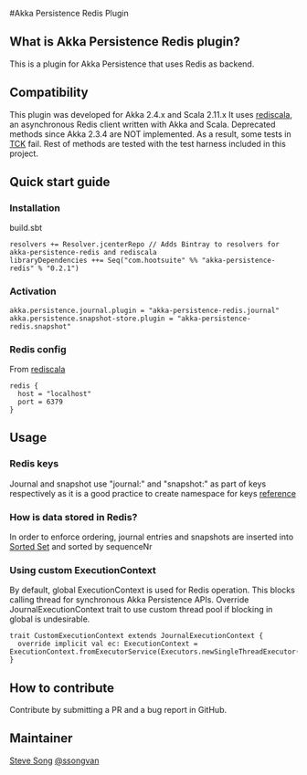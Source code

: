 #Akka Persistence Redis Plugin

## What is Akka Persistence Redis plugin?
This is a plugin for Akka Persistence that uses Redis as backend.
 
## Compatibility
This plugin was developed for Akka 2.4.x and Scala 2.11.x
It uses [rediscala](https://github.com/etaty/rediscala), an asynchronous Redis client written with Akka and Scala.
Deprecated methods since Akka 2.3.4 are NOT implemented. As a result, some tests in [TCK](http://doc.akka.io/docs/akka/snapshot/scala/persistence.html#Plugin_TCK) fail.
Rest of methods are tested with the test harness included in this project.  

## Quick start guide
### Installation
build.sbt
```
resolvers += Resolver.jcenterRepo // Adds Bintray to resolvers for akka-persistence-redis and rediscala
libraryDependencies ++= Seq("com.hootsuite" %% "akka-persistence-redis" % "0.2.1")
```
### Activation
```
akka.persistence.journal.plugin = "akka-persistence-redis.journal"
akka.persistence.snapshot-store.plugin = "akka-persistence-redis.snapshot"
```
### Redis config
From [rediscala](https://github.com/etaty/rediscala)
```
redis {
  host = "localhost"
  port = 6379
}
```

## Usage
### Redis keys
Journal and snapshot use "journal:" and "snapshot:" as part of keys respectively as it is a good practice to create namespace for keys [reference](https://redislabs.com/blog/5-key-takeaways-for-developing-with-redis)
  
### How is data stored in Redis?
In order to enforce ordering, journal entries and snapshots are inserted into [Sorted Set](http://redis.io/commands#sorted_set) and sorted by sequenceNr
 
### Using custom ExecutionContext
By default, global ExecutionContext is used for Redis operation. This blocks calling thread for synchronous Akka Persistence APIs.
Override JournalExecutionContext trait to use custom thread pool if blocking in global is undesirable.
```
trait CustomExecutionContext extends JournalExecutionContext {
  override implicit val ec: ExecutionContext = ExecutionContext.fromExecutorService(Executors.newSingleThreadExecutor())
}
```

## How to contribute
Contribute by submitting a PR and a bug report in GitHub. 

## Maintainer
[Steve Song](https://github.com/ssong-van) [@ssongvan](https://twitter.com/ssongvan)
